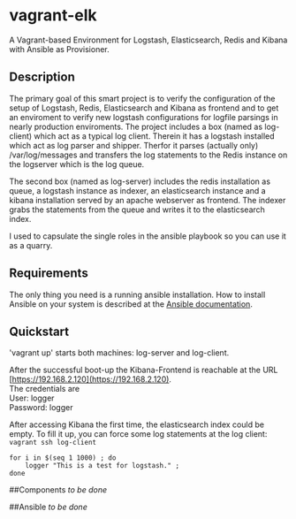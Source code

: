 vagrant-elk
===========

A Vagrant-based Environment for Logstash, Elasticsearch, Redis and Kibana with Ansible as Provisioner.

## Description

The primary goal of this smart project is to verify the configuration of the setup of Logstash, Redis, Elasticsearch and Kibana as frontend and to get an enviroment to verify new logstash configurations for logfile parsings in nearly production enviroments.
The project includes a box (named as log-client) which act as a typical log client. Therein it has a logstash installed which act as log parser and shipper. Therfor it parses (actually only) /var/log/messages and transfers the log statements to the Redis instance on the logserver which is the log queue.

The second box (named as log-server) includes the redis installation as queue, a logstash instance as indexer, an elasticsearch instance and a kibana installation served by an apache webserver as frontend.
The indexer grabs the statements from the queue and writes it to the elasticsearch index.

I used to capsulate the single roles in the ansible playbook so you can use it as a quarry.

## Requirements
The only thing you need is a running ansible installation.
How to install Ansible on your system is described at the [Ansible documentation](http://docs.ansible.com/intro_installation.html).

## Quickstart

'vagrant up' starts both machines: log-server and log-client.

After the successful boot-up the Kibana-Frontend is reachable at the URL 
[https://192.168.2.120](https://192.168.2.120). <br />
The credentials are <br />
User: logger<br />
Password: logger

After accessing Kibana the first time, the elasticsearch index could be empty. To fill it up, you can force some log statements at the log client: <br />
``
vagrant ssh log-client
``
```
for i in $(seq 1 1000) ; do 
	logger "This is a test for logstash." ; 
done
```

##Components
_to be done_

##Ansible
_to be done_
